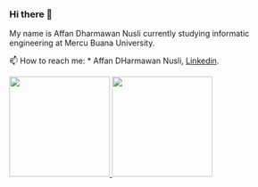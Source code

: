 ### Hi there 👋

<!--
**AffanDN/AffanDN** is a ✨ _special_ ✨ repository because its `README.md` (this file) appears on your GitHub profile.

Here are some ideas to get you started:

- 🔭 I’m currently working on ...
- 🌱 I’m currently learning ...
- 👯 I’m looking to collaborate on ...
- 🤔 I’m looking for help with ...
- 💬 Ask me about ...
- 📫 How to reach me: ...
- 😄 Pronouns: ...
- ⚡ Fun fact: ...
-->

My name is Affan Dharmawan Nusli currently studying informatic engineering at Mercu Buana University.

📫 How to reach me: * Affan DHarmawan Nusli, [Linkedin](https://www.linkedin.com/in/affan-dharmawan-nusli-a10417229/).

<p align="left">
<a href="(https://github.com/AffanDN)">
  <img height="180em" src="https://github-readme-stats-eight-theta.vercel.app/api?username=AffanDN&show_icons=true&theme=algolia&include_all_commits=true&count_private=true"/>
  <img height="180em" src="https://github-readme-stats-eight-theta.vercel.app/api/top-langs/?username=AffanDN&layout=compact&langs_count=8&theme=algolia"/>
</a>
</p>
